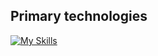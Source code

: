 ## Primary technologies

[![My Skills](https://skillicons.dev/icons?i=ts,vue,scss,api)](https://skillicons.dev)
